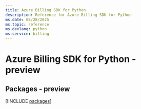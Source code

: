 ```yaml
---
title: Azure Billing SDK for Python
description: Reference for Azure Billing SDK for Python
ms.date: 08/28/2025
ms.topic: reference
ms.devlang: python
ms.service: billing
---
```

# Azure Billing SDK for Python - preview
## Packages - preview
[!INCLUDE [packages](billing-index.md)]